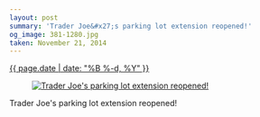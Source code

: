 ```yaml
---
layout: post
summary: 'Trader Joe&#x27;s parking lot extension reopened!'
og_image: 381-1280.jpg
taken: November 21, 2014
---
```


<div class="post">
 <time>
  <a href="/381">
   {{ page.date | date: "%B %-d, %Y" }}
  </a>
 </time>
 <a href="/381">
  <figure data-taken="11/21/2014">
   <img alt="Trader Joe's parking lot extension reopened!" sizes="(min-width: 700px) 50vw, calc(100vw - 2rem)" src="{{ site.assets_url }}/381-640.jpg" srcset="{{ site.assets_url }}/381-1280.jpg 1280w, {{ site.assets_url }}/381-960.jpg 960w, {{ site.assets_url }}/381-640.jpg 640w, {{ site.assets_url }}/381-320.jpg 320w"/>
  </figure>
 </a>
 <span>
  Trader Joe's parking lot extension reopened!
 </span>
</div>
